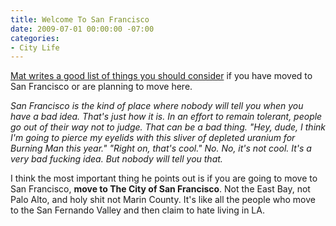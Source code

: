 ```yaml
---
title: Welcome To San Francisco
date: 2009-07-01 00:00:00 -07:00
categories:
- City Life
---
```


<p><a href="http://emptyage.honan.net/mth/2009/07/are-you-going-to-san-francisco.html">Mat writes a good list of things you should consider</a> if you have moved to San Francisco or are planning to move here. </p>

<p><em>San Francisco is the kind of place where nobody will tell you when you have a bad idea. That's just how it is. In an effort to remain tolerant, people go out of their way not to judge. That can be a bad thing. "Hey, dude, I think I'm going to pierce my eyelids with this sliver of depleted uranium for Burning Man this year." "Right on, that's cool." No. No, it's not cool. It's a very bad fucking idea. But nobody will tell you that.</em></p>

<p>I think the most important thing he points out is if you are going to move to San Francisco, <strong>move to The City of San Francisco</strong>. Not the East Bay, not Palo Alto, and holy shit not Marin County. It's like all the people who move to the San Fernando Valley and then claim to hate living in LA.</p>
